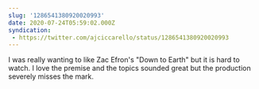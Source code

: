 ```yaml
---
slug: '1286541380920020993'
date: 2020-07-24T05:59:02.000Z
syndication:
 - https://twitter.com/ajciccarello/status/1286541380920020993
---
```


I was really wanting to like Zac Efron's "Down to Earth" but it is hard to watch. I love the premise and the topics sounded great but the production severely misses the mark.
